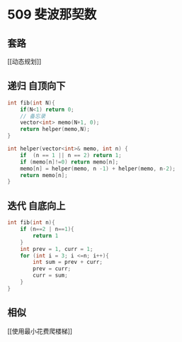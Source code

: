 # 509 斐波那契数
## 套路
[[动态规划]]

## 递归 自顶向下
```c
int fib(int N){
    if(N<1) return 0;
    // 备忘录
    vector<int> memo(N+1, 0);
    return helper(memo,N);
}

int helper(vector<int>& memo, int n) {
    if  (n == 1 || n == 2) return 1;
    if (memo[n]!=0) return memo[n];
    memo[n] = helper(memo, n -1) + helper(memo, n-2);
    return memo[n];
}
```

## 迭代 自底向上
```c
int fib(int n){
    if (n==2 | n==1){
        return 1
    }
    int prev = 1, curr = 1;
    for (int i = 3; i <=n; i++){
        int sum = prev + curr;
        prev = curr;
        curr = sum;
    }
}
```

## 相似
[[使用最小花费爬楼梯]]
